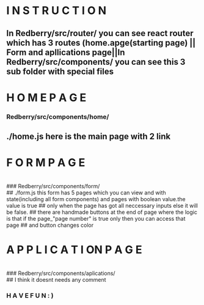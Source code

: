 #                                                         I N S T R U C T I O N
### 

##   In  Redberry/src/router/ you can see react router which has 3   routes (home.apge(starting page) || Form  and apllications page||In  Redberry/src/components/ you can see this 3 sub folder  with special files

#                                                      H O M E             P A G E
###              Redberry/src/components/home/
##           ./home.js      here is the main page with 2 link


#                                                     F O R M           P A G E

<br />
###          Redberry/src/components/form/
<br />
##   ./form.js          this form has 5 pages which you can view and   with state(including all form components) and pages with boolean value.the value is true
##      only when the page has got all neccessary inputs else it will be false. 
##          there are handmade buttons  at the end of page where the logic is that if the page_"page number" is true only then you can access that page
##    and button changes color
<br />


#                                                     A P P L I C A T I ON        P A G E
<br />
###   Redberry/src/components/aplications/
<br />
##        I think it doesnt needs any comment
<br />

###                                                  H A V E         F U N : )

